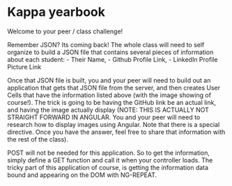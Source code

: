 # Kappa yearbook
Welcome to your peer / class challenge!

Remember JSON? Its coming back! The whole class will need to self organize to build a JSON file that contains several pieces of information about each student: - Their Name, - Github Profile Link, - LinkedIn Profile Picture Link

Once that JSON file is built, you and your peer will need to build out an application that gets that JSON file from the server, and then creates User Cells that have the information listed above (with the image showing of course!). The trick is going to be having the GitHub link be an actual link, and having the image actually display (NOTE: THIS IS ACTUALLY NOT STRAIGHT FORWARD IN ANGULAR. You and your peer will need to research how to display images using Angular. Note that there is a special directive. Once you have the answer, feel free to share that information with the rest of the class).

POST will not be needed for this application. So to get the information, simply define a GET function and call it when your controller loads. The tricky part of this application of course, is getting the information data bound and appearing on the DOM with NG-REPEAT.
